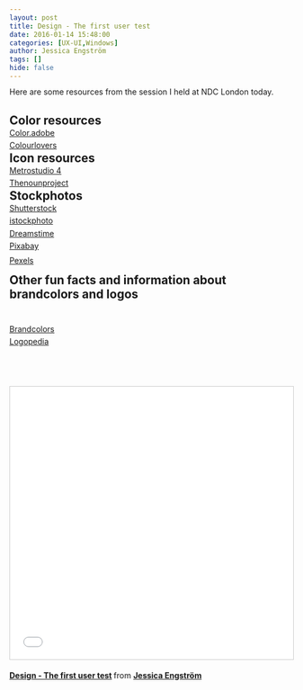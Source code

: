 ```yaml
---
layout: post
title: Design - The first user test
date: 2016-01-14 15:48:00
categories: [UX-UI,Windows]
author: Jessica Engström
tags: []
hide: false
---
```

<p style="line-height: 90%; margin-top: 10pt; margin-bottom: 0pt; margin-left: 0in; text-indent: 0in; direction: ltr; unicode-bidi: embed; word-break: normal;">Here are some resources from the session I held at NDC London today.</p>
<p style="line-height: 90%; margin-top: 10pt; margin-bottom: 0pt; margin-left: 0in; text-indent: 0in; direction: ltr; unicode-bidi: embed; word-break: normal;">&nbsp;</p>
<h2 style="margin-top: 10pt; margin-bottom: 0pt; margin-left: 0in; text-indent: 0in; direction: ltr; unicode-bidi: embed; word-break: normal;"><span style="line-height: 9px;">Color resources</span></h2>
<p style="margin-top: 10pt; margin-bottom: 0pt; margin-left: 0in; text-indent: 0in; direction: ltr; unicode-bidi: embed; word-break: normal;"><a title="Color.Adobe" href="https://color.adobe.com/" target="_blank"><span style="line-height: 9px;">Color.adobe</span></a></p>
<p style="margin-top: 10pt; margin-bottom: 0pt; margin-left: 0in; text-indent: 0in; direction: ltr; unicode-bidi: embed; word-break: normal;"><a title="Colourlovers" href="http://www.colourlovers.com/" target="_blank"><span style="line-height: 9px;">Colourlovers</span></a></p>
<h2 style="margin-top: 10pt; margin-bottom: 0pt; margin-left: 0in; text-indent: 0in; direction: ltr; unicode-bidi: embed; word-break: normal;"><span style="line-height: 9px;">Icon resources</span></h2>
<p style="margin-top: 10pt; margin-bottom: 0pt; margin-left: 0in; text-indent: 0in; direction: ltr; unicode-bidi: embed; word-break: normal;"><a title="MetroStudio" href="https://www.syncfusion.com/downloads/metrostudio" target="_blank"><span style="line-height: 9px;">Metrostudio 4</span></a></p>
<p style="margin-top: 10pt; margin-bottom: 0pt; margin-left: 0in; text-indent: 0in; direction: ltr; unicode-bidi: embed; word-break: normal;"><a title="TheNounProject" href="https://thenounproject.com/" target="_blank"><span style="line-height: 9px;">Thenounproject</span></a></p>
<h2 style="margin-top: 10pt; margin-bottom: 0pt; margin-left: 0in; text-indent: 0in; direction: ltr; unicode-bidi: embed; word-break: normal;"><span style="line-height: 9px;">Stockphotos</span></h2>
<p style="margin-top: 10pt; margin-bottom: 0pt; margin-left: 0in; text-indent: 0in; direction: ltr; unicode-bidi: embed; word-break: normal;"><span style="line-height: 9px;"><a title="Shutterstock" href="http://www.shutterstock.com/" target="_blank">Shutterstock</a>&nbsp;</span></p>
<p style="margin-top: 10pt; margin-bottom: 0pt; margin-left: 0in; text-indent: 0in; direction: ltr; unicode-bidi: embed; word-break: normal;"><a title="iStockPhoto" href="http://www.istockphoto.com/" target="_blank"><span style="line-height: 9px;">istockphoto</span></a></p>
<p style="margin-top: 10pt; margin-bottom: 0pt; margin-left: 0in; text-indent: 0in; direction: ltr; unicode-bidi: embed; word-break: normal;"><a title="Dreamstime" href="http://www.dreamstime.com/" target="_blank"><span style="line-height: 9px;">Dreamstime</span></a></p>
<p style="margin-top: 10pt; margin-bottom: 0pt; margin-left: 0in; text-indent: 0in; direction: ltr; unicode-bidi: embed; word-break: normal;"><a title="Pixabay" href="https://pixabay.com/" target="_blank"><span style="line-height: 9px;" data-mce-mark="1">Pixabay</span></a></p>
<p style="margin-top: 10pt; margin-bottom: 0pt; margin-left: 0in; text-indent: 0in; direction: ltr; unicode-bidi: embed; word-break: normal;"><a title="Pexels" href="https://www.pexels.com/" target="_blank">Pexels</a></p>
<h2 style="margin-top: 10pt; margin-bottom: 0pt; margin-left: 0in; text-indent: 0in; direction: ltr; unicode-bidi: embed; word-break: normal;">Other fun facts and information about brandcolors and logos&nbsp;</h2>
<p>&nbsp;</p>
<p style="text-indent: 0in; margin-top: 10pt; margin-bottom: 0pt; margin-left: 0in; direction: ltr; unicode-bidi: embed; word-break: normal;"><a title="BrandColors" href="http://brandcolors.net/" target="_blank"><span style="line-height: 9px;">Brandcolors</span></a></p>
<p style="text-indent: 0in; margin-top: 10pt; margin-bottom: 0pt; margin-left: 0in; direction: ltr; unicode-bidi: embed; word-break: normal;"><a title="Logopedia" href="http://logos.wikia.com/wiki/Logopedia" target="_blank"><span style="line-height: 9px;">Logopedia</span></a></p>
<p style="text-indent: 0in; margin-top: 10pt; margin-bottom: 0pt; margin-left: 0in; direction: ltr; unicode-bidi: embed; word-break: normal;">&nbsp;</p>
<p style="text-indent: 0in; margin-top: 10pt; margin-bottom: 0pt; margin-left: 0in; direction: ltr; unicode-bidi: embed; word-break: normal;">&nbsp;</p>
<p><iframe style="border: 1px solid #CCC; border-width: 1px; margin-bottom: 5px; max-width: 100%;" src="//www.slideshare.net/slideshow/embed_code/key/IIDtwnrIlLuuwA" frameborder="0" marginwidth="0" marginheight="0" scrolling="no" width="595" height="485"> </iframe></p>
<div style="margin-bottom: 5px;"><strong> <a title="Design - The first user test" href="//www.slideshare.net/catoholic/design-the-first-user-test-57059889" target="_blank">Design - The first user test</a> </strong> from <strong><a href="//www.slideshare.net/catoholic" target="_blank">Jessica Engstr&ouml;m</a></strong></div>
